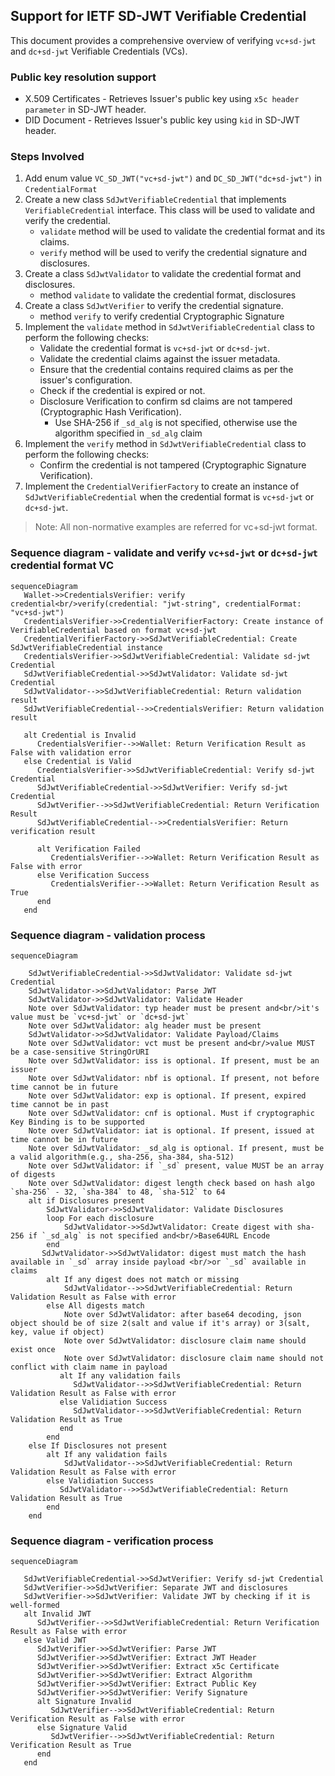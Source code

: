 ## Support for IETF SD-JWT Verifiable Credential

This document provides a comprehensive overview of verifying `vc+sd-jwt` and `dc+sd-jwt` Verifiable Credentials (VCs).

### Public key resolution support
- X.509 Certificates - Retrieves Issuer's public key using `x5c header parameter` in SD-JWT header.
- DID Document - Retrieves Issuer's public key using `kid` in SD-JWT header.


### Steps Involved
1. Add enum value `VC_SD_JWT("vc+sd-jwt")` and `DC_SD_JWT("dc+sd-jwt")` in `CredentialFormat`
2. Create a new class `SdJwtVerifiableCredential` that implements `VerifiableCredential` interface. This class will be used to validate and verify the credential.
   - `validate` method will be used to validate the credential format and its claims.
   - `verify` method will be used to verify the credential signature and disclosures.
3. Create a class `SdJwtValidator` to validate the credential format and disclosures.
   -  method `validate` to validate the credential format, disclosures
4. Create a class `SdJwtVerifier` to verify the credential signature.
   - method `verify` to verify credential Cryptographic Signature
5. Implement the `validate` method in `SdJwtVerifiableCredential` class to perform the following checks:
   - Validate the credential format is `vc+sd-jwt` or `dc+sd-jwt`.
   - Validate the credential claims against the issuer metadata.
   - Ensure that the credential contains required claims as per the issuer's configuration.
   - Check if the credential is expired or not.
   - Disclosure Verification to confirm sd claims are not tampered (Cryptographic Hash Verification).
      - Use SHA-256 if `_sd_alg` is not specified, otherwise use the algorithm specified in `_sd_alg` claim
6. Implement the `verify` method in `SdJwtVerifiableCredential` class to perform the following checks:
   - Confirm the credential is not tampered (Cryptographic Signature Verification).
7. Implement the `CredentialVerifierFactory` to create an instance of `SdJwtVerifiableCredential` when the credential format is `vc+sd-jwt` or `dc+sd-jwt`.


> Note: All non-normative examples are referred for vc+sd-jwt format.

###  Sequence diagram - validate and verify `vc+sd-jwt` or `dc+sd-jwt` credential format VC

```mermaid
sequenceDiagram
   Wallet->>CredentialsVerifier: verify credential<br/>verify(credential: "jwt-string", credentialFormat: "vc+sd-jwt")
   CredentialsVerifier->>CredentialVerifierFactory: Create instance of VerifiableCredential based on format vc+sd-jwt
   CredentialVerifierFactory->>SdJwtVerifiableCredential: Create SdJwtVerifiableCredential instance
   CredentialsVerifier->>SdJwtVerifiableCredential: Validate sd-jwt Credential
   SdJwtVerifiableCredential->>SdJwtValidator: Validate sd-jwt Credential
   SdJwtValidator-->>SdJwtVerifiableCredential: Return validation result
   SdJwtVerifiableCredential-->>CredentialsVerifier: Return validation result
   
   alt Credential is Invalid
      CredentialsVerifier-->>Wallet: Return Verification Result as False with validation error
   else Credential is Valid
      CredentialsVerifier->>SdJwtVerifiableCredential: Verify sd-jwt Credential
      SdJwtVerifiableCredential->>SdJwtVerifier: Verify sd-jwt Credential
      SdJwtVerifier-->>SdJwtVerifiableCredential: Return Verification Result
      SdJwtVerifiableCredential-->>CredentialsVerifier: Return verification result
      
      alt Verification Failed
         CredentialsVerifier-->>Wallet: Return Verification Result as False with error
      else Verification Success
         CredentialsVerifier-->>Wallet: Return Verification Result as True
      end
   end
```

###  Sequence diagram - validation process

```mermaid
sequenceDiagram

    SdJwtVerifiableCredential->>SdJwtValidator: Validate sd-jwt Credential
    SdJwtValidator->>SdJwtValidator: Parse JWT
    SdJwtValidator->>SdJwtValidator: Validate Header
    Note over SdJwtValidator: typ header must be present and<br/>it's value must be `vc+sd-jwt` or `dc+sd-jwt`
    Note over SdJwtValidator: alg header must be present
    SdJwtValidator->>SdJwtValidator: Validate Payload/Claims
    Note over SdJwtValidator: vct must be present and<br/>value MUST be a case-sensitive StringOrURI
    Note over SdJwtValidator: iss is optional. If present, must be an issuer
    Note over SdJwtValidator: nbf is optional. If present, not before time cannot be in future
    Note over SdJwtValidator: exp is optional. If present, expired time cannot be in past
    Note over SdJwtValidator: cnf is optional. Must if cryptographic Key Binding is to be supported
    Note over SdJwtValidator: iat is optional. If present, issued at time cannot be in future
    Note over SdJwtValidator: _sd_alg is optional. If present, must be a valid algorithm(e.g., sha-256, sha-384, sha-512)
    Note over SdJwtValidator: if `_sd` present, value MUST be an array of digests
    Note over SdJwtValidator: digest length check based on hash algo  `sha-256` - 32, `sha-384` to 48, `sha-512` to 64
    alt if Disclosures present
        SdJwtValidator->>SdJwtValidator: Validate Disclosures
        loop For each disclosure
            SdJwtValidator->>SdJwtValidator: Create digest with sha-256 if `_sd_alg` is not specified and<br/>Base64URL Encode
        end
       SdJwtValidator->>SdJwtValidator: digest must match the hash available in `_sd` array inside payload <br/>or `_sd` available in claims
        alt If any digest does not match or missing
            SdJwtValidator-->>SdJwtVerifiableCredential: Return Validation Result as False with error
        else All digests match
            Note over SdJwtValidator: after base64 decoding, json object should be of size 2(salt and value if it's array) or 3(salt, key, value if object)
            Note over SdJwtValidator: disclosure claim name should exist once
            Note over SdJwtValidator: disclosure claim name should not conflict with claim name in payload
           alt If any validation fails
              SdJwtValidator-->>SdJwtVerifiableCredential: Return Validation Result as False with error
           else Validiation Success
              SdJwtValidator-->>SdJwtVerifiableCredential: Return Validation Result as True
           end
        end
    else If Disclosures not present
        alt If any validation fails
            SdJwtValidator-->>SdJwtVerifiableCredential: Return Validation Result as False with error
        else Validiation Success
           SdJwtValidator-->>SdJwtVerifiableCredential: Return Validation Result as True
        end
    end
```   

###  Sequence diagram - verification process

```mermaid
sequenceDiagram

   SdJwtVerifiableCredential->>SdJwtVerifier: Verify sd-jwt Credential
   SdJwtVerifier->>SdJwtVerifier: Separate JWT and disclosures
   SdJwtVerifier->>SdJwtVerifier: Validate JWT by checking if it is well-formed
   alt Invalid JWT
      SdJwtVerifier-->>SdJwtVerifiableCredential: Return Verification Result as False with error
   else Valid JWT
      SdJwtVerifier->>SdJwtVerifier: Parse JWT
      SdJwtVerifier->>SdJwtVerifier: Extract JWT Header
      SdJwtVerifier->>SdJwtVerifier: Extract x5c Certificate
      SdJwtVerifier->>SdJwtVerifier: Extract Algorithm
      SdJwtVerifier->>SdJwtVerifier: Extract Public Key
      SdJwtVerifier->>SdJwtVerifier: Verify Signature
      alt Signature Invalid
         SdJwtVerifier-->>SdJwtVerifiableCredential: Return Verification Result as False with error
      else Signature Valid
         SdJwtVerifier-->>SdJwtVerifiableCredential: Return Verification Result as True
      end
   end
```